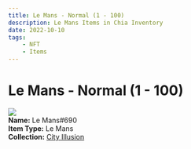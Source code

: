 ```yaml
---
title: Le Mans - Normal (1 - 100)
description: Le Mans Items in Chia Inventory
date: 2022-10-10
tags:
    - NFT
    - Items
---
```


# Le Mans - Normal (1 - 100)
<div class="item_thumbnail">
<img loading="lazy" src="https://zcv67srafefxo4dvw2j7i3t4cgqbvcgwn5n4nt2uuylnu5tasxsa.arweave.net/yKvvyiApC3dwdbaT9G58EaAaiNZvW8bPVKYW2nZgleQ"><br/>
<div><strong>Name:</strong> Le Mans#690</div>
<div><strong>Item Type:</strong> Le Mans</div>
<div><strong>Collection:</strong> <a href="https://www.spacescan.io/xch/nft/collection/col1lend2dcn558km4wcwta4xnkfv3xpcmlp9kyt0m909emvfxechlyqdl5ndg">City Illusion</a></div>
</div>

